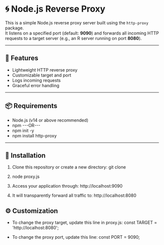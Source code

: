 # 🌀 Node.js Reverse Proxy

This is a simple Node.js reverse proxy server built using the `http-proxy` package.  
It listens on a specified port (default: **9090**) and forwards all incoming HTTP requests to a target server (e.g., an R server running on port **8080**).

---

## 🚀 Features

- Lightweight HTTP reverse proxy
- Customizable target and port
- Logs incoming requests
- Graceful error handling

---

## 📦 Requirements

- Node.js (v14 or above recommended)
- npm
---OR---
- npm init -y
- npm install http-proxy
---

## 📁 Installation

1. Clone this repository or create a new directory:
   git clone <repository-url>

2. node proxy.js
3. Access your application through:
   http://localhost:9090
4. It will transparently forward all traffic to:
   http://localhost:8080

## ⚙️ Customization

- To change the proxy target, update this line in proxy.js:
const TARGET = 'http://localhost:8080';

- To change the proxy port, update this line:
const PORT = 9090;
